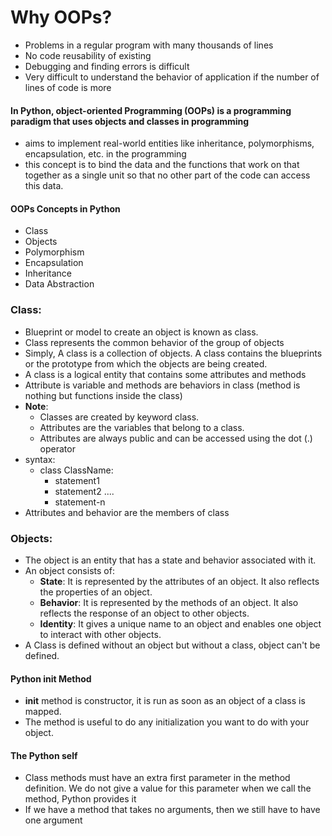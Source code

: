 # Why OOPs?
- Problems in a regular program with many thousands of lines
 - No code reusability of existing
 - Debugging and finding errors is difficult
 - Very difficult to understand the behavior of application if the number of lines of code is more


#### In Python, object-oriented Programming (OOPs) is a programming paradigm that uses objects and classes in programming
- aims to implement real-world entities like inheritance, polymorphisms, encapsulation, etc. in the programming
- this concept is to bind the data and the functions that work on that together as a single unit so that no other part of the code can access this data.
#### OOPs Concepts in Python
- Class
- Objects
- Polymorphism
- Encapsulation
- Inheritance
- Data Abstraction
### Class:
- Blueprint or model to create an object is known as class.
- Class represents the common behavior of the group of objects
- Simply, A class is a collection of objects. A class contains the blueprints or the prototype from which the objects are being created.
- A class is a logical entity that contains some attributes and methods
- Attribute is variable and methods are behaviors in class (method is nothing but functions inside the class)
- **Note**:
  - Classes are created by keyword class.
  - Attributes are the variables that belong to a class.
  - Attributes are always public and can be accessed using the dot (.) operator
 - syntax:
    - class ClassName:
       - statement1
       - statement2 ....
       - statement-n
- Attributes and behavior are the members of class
 ### Objects:
 - The object is an entity that has a state and behavior associated with it.
 - An object consists of:
   - **State**: It is represented by the attributes of an object. It also reflects the properties of an object.
   - **Behavior**: It is represented by the methods of an object. It also reflects the response of an object to other objects.
   - **Identity**: It gives a unique name to an object and enables one object to interact with other objects.
 - A Class is defined without an object but without a class, object can't be defined.
 
#### Python __init__ Method
- __init__ method is constructor, it is run as soon as an object of a class is mapped.
- The method is useful to do any initialization you want to do with your object.
#### The Python self  
- Class methods must have an extra first parameter in the method definition. We do not give a value for this parameter when we call the method, Python provides it
- If we have a method that takes no arguments, then we still have to have one argument
